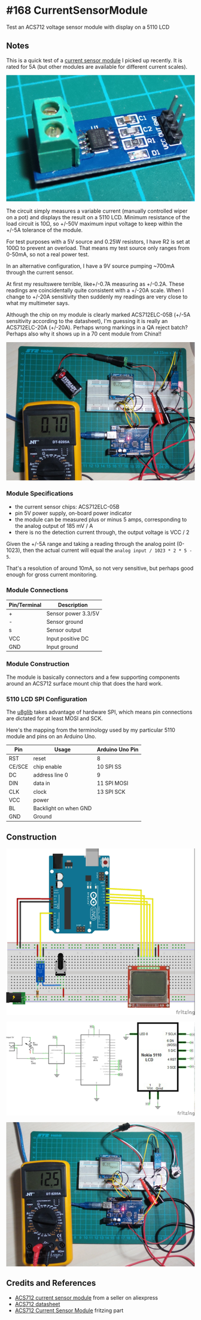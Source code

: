 # #168 CurrentSensorModule

Test an ACS712 voltage sensor module with display on a 5110 LCD

## Notes

This is a quick test of a
[current sensor module](http://www.aliexpress.com/item/NEW-5A-Hall-Current-Sensor-Module-ACS712-model-5A-In-stock-high-quality/1778579838.html)
I picked up recently. It is rated for 5A (but other modules are available for different current scales).

![Module](./assets/module.jpg?raw=true)

The circuit simply measures a variable current (manually controlled wiper on a pot) and displays the result on a 5110 LCD.
Minimum resistance of the load circuit is 10Ω, so +/-50V maximum input voltage to keep within the +/-5A tolerance of the module.

For test purposes with a 5V source and 0.25W resistors, I have R2 is set at 100Ω to prevent an overload.
That means my test source only ranges from 0-50mA, so not a real power test.

In an alternative configuration, I have a 9V source pumping ~700mA through the current sensor.

At first my resultswere terrible, like+/-0.7A measuring as +/-0.2A.
These readings are coincidentally quite consistent with a +/-20A scale.
When I change to +/-20A sensitivity then suddenly my readings are very close to what my multimeter says.

Although the chip on my module is clearly marked ACS712ELC-05B (+/-5A sensitivity according to the datasheet),
I'm guessing it is really an ACS712ELC-20A (+/-20A).
Perhaps wrong markings in a QA reject batch?
Perhaps also why it shows up in a 70 cent module from China!!

![The Build 700mA](./assets/CurrentSensorModule_build_700mA.jpg?raw=true)

### Module Specifications

* the current sensor chips: ACS712ELC-05B
* pin 5V power supply, on-board power indicator
* the module can be measured plus or minus 5 amps, corresponding to the analog output of 185 mV / A
* there is no the detection current through, the output voltage is VCC / 2

Given the +/-5A range and taking a reading through the analog point (0-1023), then the
actual current will equal the `analog input / 1023 * 2 * 5 - 5`.

That's a resolution of around 10mA, so not very sensitive, but perhaps good enough for gross current monitoring.

### Module Connections

| Pin/Terminal | Description         |
|--------------|---------------------|
| +            | Sensor power 3.3/5V |
| -            | Sensor ground       |
| s            | Sensor output       |
| VCC          | Input positive DC   |
| GND          | Input ground        |

### Module Construction

The module is basically connectors and a few supporting components around an ACS712 surface mount chip that does the hard work.

### 5110 LCD SPI Configuration

The [u8glib](https://github.com/olikraus/u8glib) takes advantage of hardware SPI, which means
pin connections are dictated for at least MOSI and SCK.

Here's the mapping from the terminology used by my particular 5110 module and pins on an Arduino Uno.

| Pin    | Usage                 | Arduino Uno Pin |
|--------|-----------------------|-----------------|
| RST    | reset                 | 8               |
| CE/SCE | chip enable           | 10 SPI SS       |
| DC     | address line 0        | 9               |
| DIN    | data in               | 11 SPI MOSI     |
| CLK    | clock                 | 13 SPI SCK      |
| VCC    | power                 |                 |
| BL     | Backlight on when GND |                 |
| GND    | Ground                |                 |

## Construction

![Breadboard](./assets/CurrentSensorModule_bb.jpg?raw=true)

![The Schematic](./assets/CurrentSensorModule_schematic.jpg?raw=true)

![The Build](./assets/CurrentSensorModule_build.jpg?raw=true)

## Credits and References
* [ACS712 current sensor module](http://www.aliexpress.com/item/NEW-5A-Hall-Current-Sensor-Module-ACS712-model-5A-In-stock-high-quality/1778579838.html) from a seller on aliexpress
* [ACS712 datasheet](https://www.sparkfun.com/datasheets/BreakoutBoards/0712.pdf)
* [ACS712 Current Sensor Module](../../FritzingParts/ACS712CurrentSensorModule) fritzing part
